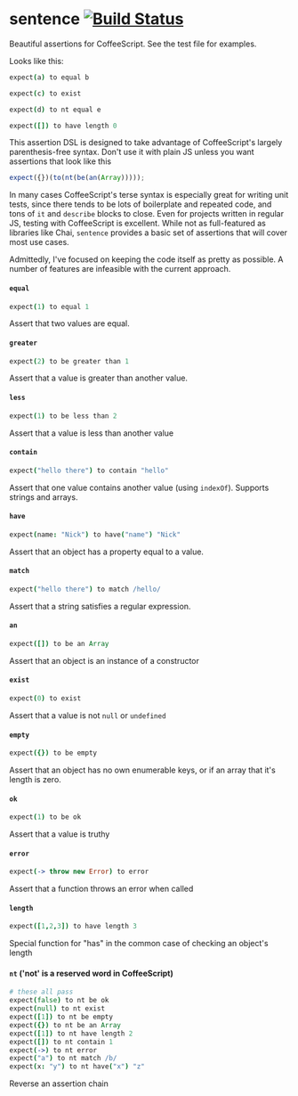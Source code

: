 # sentence [![Build Status](https://travis-ci.org/nickb1080/sentence.svg?branch=master)](https://travis-ci.org/nickb1080/sentence)

Beautiful assertions for CoffeeScript. See the test file for examples.

Looks like this:

```coffeescript
expect(a) to equal b

expect(c) to exist

expect(d) to nt equal e

expect([]) to have length 0
```

This assertion DSL is designed to take advantage of CoffeeScript's largely parenthesis-free syntax. Don't use it with plain JS unless you want assertions that look like this

```js
expect({})(to(nt(be(an(Array)))));
```

In many cases CoffeeScript's terse syntax is especially great for writing unit tests, since there tends to be lots of boilerplate and repeated code, and tons of `it` and `describe` blocks to close. Even for projects written in regular JS, testing with CoffeeScript is excellent. While not as full-featured as libraries like Chai, `sentence` provides a basic set of assertions that will cover most use cases. 

Admittedly, I've focused on keeping the code itself as pretty as possible. A number of features are infeasible with the current approach.

#### `equal`
```coffeescript
expect(1) to equal 1
```
Assert that two values are equal.

#### `greater`
```coffeescript
expect(2) to be greater than 1
```
Assert that a value is greater than another value.

#### `less`
```coffeescript
expect(1) to be less than 2
```
Assert that a value is less than another value

#### `contain`
```coffeescript
expect("hello there") to contain "hello"
```
Assert that one value contains another value (using `indexOf`). Supports strings and arrays.

#### `have`
```coffeescript
expect(name: "Nick") to have("name") "Nick"
```
Assert that an object has a property equal to a value.

#### `match`
```coffeescript
expect("hello there") to match /hello/
```
Assert that a string satisfies a regular expression.

#### `an`
```coffeescript
expect([]) to be an Array
```
Assert that an object is an instance of a constructor

#### `exist`
```coffeescript
expect(0) to exist
```
Assert that a value is not `null` or `undefined`


#### `empty`
```coffeescript
expect({}) to be empty
```

Assert that an object has no own enumerable keys, or if an array that it's length is zero.

#### `ok`
```coffeescript
expect(1) to be ok
```
Assert that a value is truthy

#### `error`
```coffeescript
expect(-> throw new Error) to error
```
Assert that a function throws an error when called

#### `length`
```coffeescript
expect([1,2,3]) to have length 3
```
Special function for "has" in the common case of checking an object's length


#### `nt` ('not' is a reserved word in CoffeeScript)
```coffeescript
# these all pass
expect(false) to nt be ok
expect(null) to nt exist
expect([1]) to nt be empty
expect({}) to nt be an Array
expect([1]) to nt have length 2
expect([]) to nt contain 1
expect(->) to nt error
expect("a") to nt match /b/
expect(x: "y") to nt have("x") "z"
```

Reverse an assertion chain